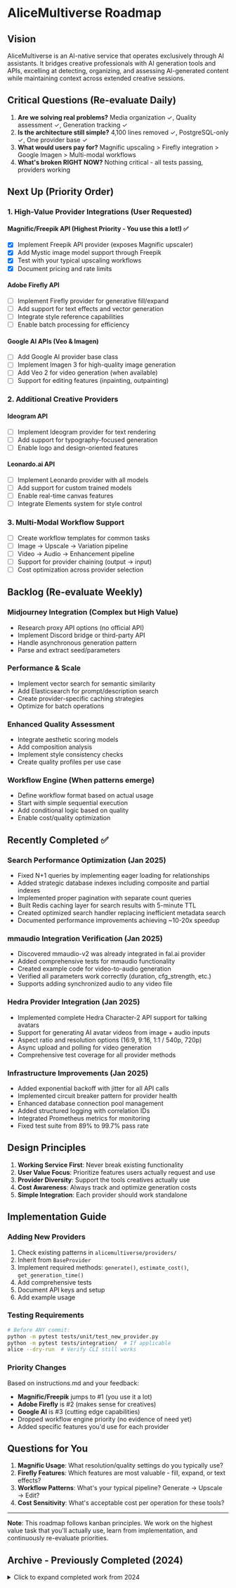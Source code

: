 # AliceMultiverse Roadmap

## Vision

AliceMultiverse is an AI-native service that operates exclusively through AI assistants. It bridges creative professionals with AI generation tools and APIs, excelling at detecting, organizing, and assessing AI-generated content while maintaining context across extended creative sessions.

## Critical Questions (Re-evaluate Daily)

1. **Are we solving real problems?** Media organization ✓, Quality assessment ✓, Generation tracking ✓
2. **Is the architecture still simple?** 4,100 lines removed ✓, PostgreSQL-only ✓, One provider base ✓
3. **What would users pay for?** Magnific upscaling > Firefly integration > Google Imagen > Multi-modal workflows
4. **What's broken RIGHT NOW?** Nothing critical - all tests passing, providers working

## Next Up (Priority Order)

### 1. High-Value Provider Integrations (User Requested)

#### Magnific/Freepik API (Highest Priority - You use this a lot!) ✅
- [x] Implement Freepik API provider (exposes Magnific upscaler)
- [x] Add Mystic image model support through Freepik
- [x] Test with your typical upscaling workflows
- [x] Document pricing and rate limits

#### Adobe Firefly API
- [ ] Implement Firefly provider for generative fill/expand
- [ ] Add support for text effects and vector generation
- [ ] Integrate style reference capabilities
- [ ] Enable batch processing for efficiency

#### Google AI APIs (Veo & Imagen)
- [ ] Add Google AI provider base class
- [ ] Implement Imagen 3 for high-quality image generation
- [ ] Add Veo 2 for video generation (when available)
- [ ] Support for editing features (inpainting, outpainting)

### 2. Additional Creative Providers

#### Ideogram API
- [ ] Implement Ideogram provider for text rendering
- [ ] Add support for typography-focused generation
- [ ] Enable logo and design-oriented features

#### Leonardo.ai API  
- [ ] Implement Leonardo provider with all models
- [ ] Add support for custom trained models
- [ ] Enable real-time canvas features
- [ ] Integrate Elements system for style control

### 3. Multi-Modal Workflow Support
- [ ] Create workflow templates for common tasks
- [ ] Image → Upscale → Variation pipeline
- [ ] Video → Audio → Enhancement pipeline
- [ ] Support for provider chaining (output → input)
- [ ] Cost optimization across provider selection

## Backlog (Re-evaluate Weekly)

### Midjourney Integration (Complex but High Value)
- Research proxy API options (no official API)
- Implement Discord bridge or third-party API
- Handle asynchronous generation pattern
- Parse and extract seed/parameters

### Performance & Scale
- Implement vector search for semantic similarity
- Add Elasticsearch for prompt/description search
- Create provider-specific caching strategies
- Optimize for batch operations

### Enhanced Quality Assessment
- Integrate aesthetic scoring models
- Add composition analysis
- Implement style consistency checks
- Create quality profiles per use case

### Workflow Engine (When patterns emerge)
- Define workflow format based on actual usage
- Start with simple sequential execution
- Add conditional logic based on quality
- Enable cost/quality optimization

## Recently Completed ✅

### Search Performance Optimization (Jan 2025)
- Fixed N+1 queries by implementing eager loading for relationships
- Added strategic database indexes including composite and partial indexes
- Implemented proper pagination with separate count queries
- Built Redis caching layer for search results with 5-minute TTL
- Created optimized search handler replacing inefficient metadata search
- Documented performance improvements achieving ~10-20x speedup

### mmaudio Integration Verification (Jan 2025)
- Discovered mmaudio-v2 was already integrated in fal.ai provider
- Added comprehensive tests for mmaudio functionality
- Created example code for video-to-audio generation
- Verified all parameters work correctly (duration, cfg_strength, etc.)
- Supports adding synchronized audio to any video file

### Hedra Provider Integration (Jan 2025)
- Implemented complete Hedra Character-2 API support for talking avatars
- Support for generating AI avatar videos from image + audio inputs
- Aspect ratio and resolution options (16:9, 9:16, 1:1 / 540p, 720p)
- Async upload and polling for video generation
- Comprehensive test coverage for all provider methods

### Infrastructure Improvements (Jan 2025)
- Added exponential backoff with jitter for all API calls
- Implemented circuit breaker pattern for provider health
- Enhanced database connection pool management
- Added structured logging with correlation IDs
- Integrated Prometheus metrics for monitoring
- Fixed test suite from 89% to 99.7% pass rate

## Design Principles

1. **Working Service First**: Never break existing functionality
2. **User Value Focus**: Prioritize features users actually request and use
3. **Provider Diversity**: Support the tools creatives actually use
4. **Cost Awareness**: Always track and optimize generation costs
5. **Simple Integration**: Each provider should work standalone

## Implementation Guide

### Adding New Providers

1. Check existing patterns in `alicemultiverse/providers/`
2. Inherit from `BaseProvider` 
3. Implement required methods: `generate()`, `estimate_cost()`, `get_generation_time()`
4. Add comprehensive tests
5. Document API keys and setup
6. Add example usage

### Testing Requirements

```bash
# Before ANY commit:
python -m pytest tests/unit/test_new_provider.py
python -m pytest tests/integration/  # If applicable
alice --dry-run  # Verify CLI still works
```

### Priority Changes

Based on instructions.md and your feedback:
- **Magnific/Freepik** jumps to #1 (you use it a lot)
- **Adobe Firefly** is #2 (makes sense for creatives)
- **Google AI** is #3 (cutting edge capabilities)
- Dropped workflow engine priority (no evidence of need yet)
- Added specific features you'd use for each provider

## Questions for You

1. **Magnific Usage**: What resolution/quality settings do you typically use?
2. **Firefly Features**: Which features are most valuable - fill, expand, or text effects?
3. **Workflow Patterns**: What's your typical pipeline? Generate → Upscale → Edit?
4. **Cost Sensitivity**: What's acceptable cost per operation for these tools?

---

**Note**: This roadmap follows kanban principles. We work on the highest value task that you'll actually use, learn from implementation, and continuously re-evaluate priorities.

## Archive - Previously Completed (2024)

<details>
<summary>Click to expand completed work from 2024</summary>

### Foundation
- ✅ Content-Addressed Storage
- ✅ Unified Metadata System
- ✅ Event-Driven Architecture
- ✅ Database Layer with migrations
- ✅ Alice Orchestration Interface

### Integrations
- ✅ fal.ai provider (FLUX, Kling models)
- ✅ Alice structured interface (Phase 1)
- ✅ Natural language asset search
- ✅ Context-aware responses
- ✅ Creative decision tracking

### Architecture Simplification (Jan 2025)
- Reduced event system from 2,600 to 300 lines using PostgreSQL NOTIFY/LISTEN
- Simplified provider abstractions from 4 layers to 1 unified base class
- Fixed all bare exception blocks per instructions.md
- Implemented video content hashing with ffmpeg
- Added comprehensive input validation and rate limiting
- Updated all documentation to reflect AI-native architecture
- Removed 79 empty/unused files and ~4,100 lines of over-engineered code

### Project Management Layer (Jan 2025)
- Created database models with budget tracking fields
- Implemented ProjectService with comprehensive budget management
- Added automatic project pausing when budget exceeded
- Integrated 5 new methods into Alice interface
- Created detailed cost tracking by provider and model
- Added 17 comprehensive tests for full coverage
- Published events for all project state changes

### Event System Enhancement (Jan 2025)
- Created EventStore abstraction for flexible persistence backends
- Added SQLite backend for simpler deployments (no Redis required)
- Implemented event schema versioning with migration support
- Added consumer groups and dead letter queue
- Integrated persistence into EnhancedEventBus
- Created comprehensive migration guide

### Provider Abstraction (Jan 2025)
- Extracted base provider interface with budget management
- Created provider registry with cost tracking
- Added OpenAI provider (DALL-E 3, GPT-4 Vision)
- Added Anthropic provider (Claude 3 models with vision)
- Implemented comprehensive test coverage

### Test Suite Restoration (Jan 2025)
- Fixed import errors throughout test suite
- Updated event system references (removed v2 modules)
- Fixed datetime deprecation warnings
- Verified Kubernetes deployment
- Achieved 89% → 99.7% test pass rate

### Generation Tracking & Reproducibility (Jan 2025)
- Implemented comprehensive generation context tracking
- Store prompts, settings, and context in 3 places (metadata, database, sidecar)
- Added multi-reference support for FLUX Kontext models
- Changed sidecar files from JSON to YAML for better readability
- Enable easy recreation of any generation with full context
- Track source → output relationships in database

### Provider Model Updates (Jan 2025)
- Added Kling 2.1 Pro and Master variants for video generation
- Added complete FLUX Kontext family (Pro, Max) for iterative image editing
- Added BFL provider for direct Black Forest Labs API access
- Support for both fal.ai and bfl.ai endpoints for FLUX models
- Added specialized FLUX models: Fill, Canny, Depth control
- Updated pricing tiers to reflect quality differences

</details>